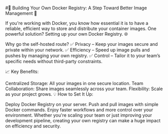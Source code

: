 #🔧 Building Your Own Docker Registry: A Step Toward Better Image Management 🐳

If you're working with Docker, you know how essential it is to have a reliable, efficient way to store and distribute your container images. One powerful solution? Setting up your own Docker Registry. 🌐

Why go the self-hosted route? ✅ Privacy – Keep your images secure and private within your network. ✅ Efficiency – Speed up image pulls and pushes by managing your own registry. ✅ Control – Tailor it to your team’s specific needs without third-party constraints.

📈 Key Benefits:

Centralized Storage: All your images in one secure location.
Team Collaboration: Share images seamlessly across your team.
Flexibility: Scale as your project grows.
💡 How to Set It Up:

Deploy Docker Registry on your server.
Push and pull images with simple Docker commands.
Enjoy faster workflows and more control over your environment.
Whether you're scaling your team or just improving your development pipeline, creating your own registry can make a huge impact on efficiency and security.

